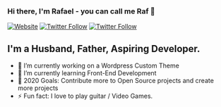 ### Hi there, I'm Rafael - you can call me Raf 👋

[![Website](https://img.shields.io/website?label=rafaelmendoza.com&style=for-the-badge&url=https%3A%2F%2Fcodestackr.com)](https://rcode321.github.io/rafaelmendozasite/)
[![Twitter Follow](https://img.shields.io/twitter/follow/RafaelMendoza?color=1DA1F2&logo=twitter&style=for-the-badge)](https://twitter.com/RafaelM77744594)
[![Twitter Follow](https://img.shields.io/twitter/follow/RafaelM77744594?color=1DA1F2&logo=twitter&style=label=Follow%20%40%20Rafael%20Mendoza&style=for-the-badge)](https://twitter.com/RafaelM77744594)

<!-- [![Twitter Follow](https://img.shields.io/twitter/follow/RafaelM77744594?color=%231DA1F2&label=FOLLOW&style=flat-square)](https://twitter.com/RafaelM77744594) -->

## I'm a Husband, Father, Aspiring Developer.

- 🔭 I’m currently working on a Wordpress Custom Theme
- 🌱 I’m currently learning Front-End Development
- 🥅 2020 Goals: Contribute more to Open Source projects and create more projects
- ⚡ Fun fact: I love to play guitar / Video Games.
